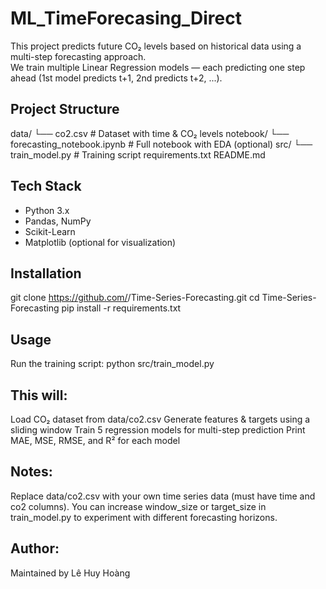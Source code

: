 # ML_TimeForecasing_Direct
This project predicts future CO₂ levels based on historical data using a multi-step forecasting approach.  
We train multiple Linear Regression models — each predicting one step ahead (1st model predicts t+1, 2nd predicts t+2, ...).

## Project Structure
data/
└── co2.csv # Dataset with time & CO₂ levels
notebook/
└── forecasting_notebook.ipynb # Full notebook with EDA (optional)
src/
└── train_model.py # Training script
requirements.txt
README.md


## Tech Stack
- Python 3.x
- Pandas, NumPy
- Scikit-Learn
- Matplotlib (optional for visualization)

## Installation
git clone https://github.com/<your-username>/Time-Series-Forecasting.git
cd Time-Series-Forecasting
pip install -r requirements.txt

## Usage
Run the training script:
python src/train_model.py

## This will:
Load CO₂ dataset from data/co2.csv
Generate features & targets using a sliding window
Train 5 regression models for multi-step prediction
Print MAE, MSE, RMSE, and R² for each model

## Notes: 
Replace data/co2.csv with your own time series data (must have time and co2 columns).
You can increase window_size or target_size in train_model.py to experiment with different forecasting horizons.

## Author: 
Maintained by Lê Huy Hoàng
